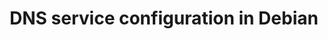 ---
menu:
  sidebar:
    identifier: Configuracion_DNS_bajo_debian_10
    name: DNS
    parent: servicios
    weight: 0
title: DNS service configuration in Debian
---